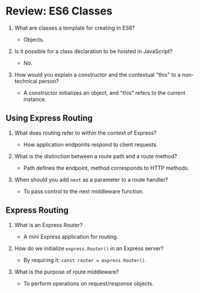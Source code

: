 # Review: ES6 Classes

1. What are classes a template for creating in ES6?
    - Objects.

2. Is it possible for a class declaration to be hoisted in JavaScript?
    - No.

3. How would you explain a constructor and the contextual "this" to a non-technical person?
    - A constructor initializes an object, and "this" refers to the current instance.

## Using Express Routing

1. What does routing refer to within the context of Express?
    - How application endpoints respond to client requests.

2. What is the distinction between a route path and a route method?
    - Path defines the endpoint, method corresponds to HTTP methods.

3. When should you add `next` as a parameter to a route handler?
    - To pass control to the next middleware function.

## Express Routing

1. What is an Express Router?
    - A mini Express application for routing.

2. How do we initialize `express.Router()` in an Express server?
    - By requiring it: `const router = express.Router()`.

3. What is the purpose of route middleware?
    - To perform operations on request/response objects.
